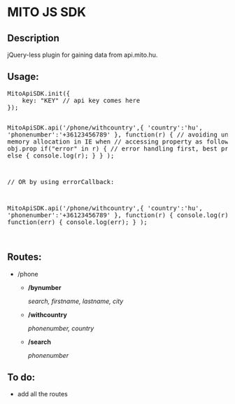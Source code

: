 <h1>MITO JS SDK</h1>
<h2>Description</h2>
<p>jQuery-less plugin for gaining data from api.mito.hu.</p>
<h2>Usage:</h2>
<pre>
MitoApiSDK.init({
    key: "KEY" // api key comes here
});

MitoApiSDK.api('/phone/withcountry',{
        'country':'hu',
        'phonenumber':'+36123456789'
    },
    function(r) {
        // avoiding unnesesarry memory allocation in IE when 
        // accessing property as following: obj.prop
        if("error" in r) {
            // error handling first, best practice
        } else { console.log(r); }
    }
);  

// OR by using errorCallback:

MitoApiSDK.api('/phone/withcountry',{
        'country':'hu',
        'phonenumber':'+36123456789'
    },
    function(r) {
        console.log(r);
    },
    function(err) {
        console.log(err);
    }
);   
</pre>
<h2>Routes:</h2>
<ul>    
<li>/phone
<ul>
<li>
<p><strong>/bynumber</strong></p>
<p><em>search, firstname, lastname, city</em></p>
</li>
<li>
<p><strong>/withcountry</strong></p>
<p><em>phonenumber, country</em></p>
</li>
<li>
<p><strong>/search</strong></p>
<p><em>phonenumber</em></p>
</li>
</ul>
</li>
</ul>
<h2>To do:</h2>
<ul>
<li>add all the routes</li>
</ul>
